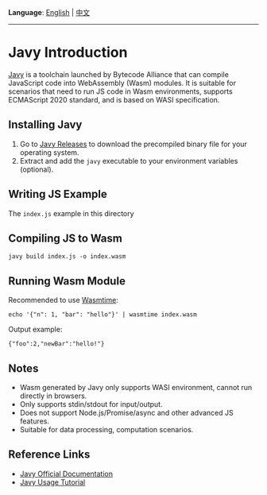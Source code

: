 **Language**: [English](#) | [中文](README.zh.md)

---

# Javy Introduction

[Javy](https://github.com/bytecodealliance/javy) is a toolchain launched by Bytecode Alliance that can compile JavaScript code into WebAssembly (Wasm) modules. It is suitable for scenarios that need to run JS code in Wasm environments, supports ECMAScript 2020 standard, and is based on WASI specification.

## Installing Javy

1. Go to [Javy Releases](https://github.com/bytecodealliance/javy/releases) to download the precompiled binary file for your operating system.
2. Extract and add the `javy` executable to your environment variables (optional).

## Writing JS Example

The `index.js` example in this directory

## Compiling JS to Wasm

```shell
javy build index.js -o index.wasm
```

## Running Wasm Module

Recommended to use [Wasmtime](https://github.com/bytecodealliance/wasmtime):

```shell
echo '{"n": 1, "bar": "hello"}' | wasmtime index.wasm
```

Output example:
```
{"foo":2,"newBar":"hello!"}
```

## Notes
- Wasm generated by Javy only supports WASI environment, cannot run directly in browsers.
- Only supports stdin/stdout for input/output.
- Does not support Node.js/Promise/async and other advanced JS features.
- Suitable for data processing, computation scenarios.

## Reference Links
- [Javy Official Documentation](https://github.com/bytecodealliance/javy)
- [Javy Usage Tutorial](https://blog.csdn.net/gitblog_01225/article/details/143040205)
